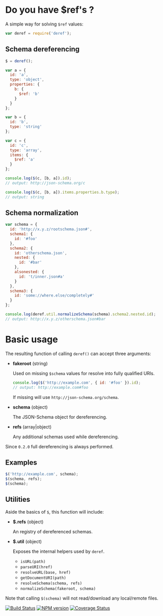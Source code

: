 Do you have $ref's ?
====================

A simple way for solving `$ref` values:

```javascript
var deref = require('deref');
```

Schema dereferencing
--------------------

```javascript
$ = deref();

var a = {
  id: 'a',
  type: 'object',
  properties: {
    b: {
      $ref: 'b'
    }
  }
};

var b = {
  id: 'b',
  type: 'string'
};

var c = {
  id: 'c',
  type: 'array',
  items: {
    $ref: 'a'
  }
};

console.log($(c, [b, a]).id);
// output: http://json-schema.org/c

console.log($(c, [b, a]).items.properties.b.type);
// output: string
```

Schema normalization
--------------------

```javascript
var schema = {
  id: 'http://x.y.z/rootschema.json#',
  schema1: {
    id: '#foo'
  },
  schema2: {
    id: 'otherschema.json',
    nested: {
      id: '#bar'
    },
    alsonested: {
      id: 't/inner.json#a'
    }
  },
  schema3: {
    id: 'some://where.else/completely#'
  }
};

console.log(deref.util.normalizeSchema(schema).schema2.nested.id);
// output: http://x.y.z/otherschema.json#bar
```


Basic usage
===========

The resulting function of calling `deref()` can accept three arguments:

- **fakeroot** (string)

  Used on missing `$schema` values for resolve into fully qualified URIs.

  ```javascript
  console.log($('http://example.com', { id: '#foo' }).id);
  // output: http://example.com#foo
  ```

  If missing will use `http://json-schema.org/schema`.

- **schema** (object)

  The JSON-Schema object for dereferencing.

- **refs** (array|object)

  Any additional schemas used while dereferencing.

Since `0.2.0` full dereferencing is always performed.

Examples
--------

```javascript
$('http://example.com', schema);
$(schema, refs);
$(schema);
```

Utilities
---------

Aside the basics of `$`, this function will include:

- **$.refs** (object)

  An registry of dereferenced schemas.

- **$.util** (object)

  Exposes the internal helpers used by `deref`.

  - `isURL(path)`
  - `parseURI(href)`
  - `resolveURL(base, href)`
  - `getDocumentURI(path)`
  - `resolveSchema(schema, refs)`
  - `normalizeSchema(fakeroot, schema)`

Note that calling `$(schema)` will not read/download any local/remote files.

[![Build Status](https://travis-ci.org/pateketrueke/deref.png?branch=master)](https://travis-ci.org/pateketrueke/deref) [![NPM version](https://badge.fury.io/js/deref.png)](http://badge.fury.io/js/deref) [![Coverage Status](https://coveralls.io/repos/pateketrueke/deref/badge.png?branch=master)](https://coveralls.io/r/pateketrueke/deref?branch=master)
